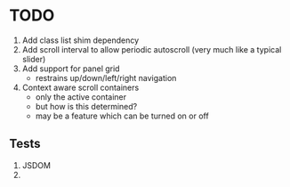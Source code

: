 TODO
====

1. 	Add class list shim dependency
2. 	Add scroll interval to allow periodic autoscroll (very much like a typical slider)
3. 	Add support for panel grid
	* restrains up/down/left/right navigation
4. 	Context aware scroll containers
	*	only the active container
	*	but how is this determined?
	* 	may be a feature which can be turned on or off


## Tests

1. 	JSDOM
2. 	
